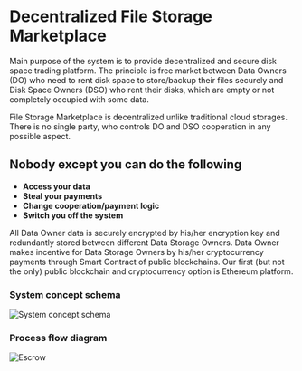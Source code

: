 # Decentralized File Storage Marketplace 

Main purpose of the system is to provide decentralized and secure disk space trading platform. The principle is free market between Data Owners (DO) who need to rent disk space to store/backup their files securely and Disk Space Owners (DSO) who rent their disks, which are empty or not completely occupied with some data.

File Storage Marketplace is decentralized unlike traditional cloud storages. There is no single party, who controls DO and DSO cooperation in any possible aspect. 

## **Nobody except you can do the following**

* **Access your data**
* **Steal your payments**
* **Change cooperation/payment logic**
* **Switch you off the system**


All Data Owner data is securely encrypted by his/her encryption key and redundantly stored between different Data Storage Owners. Data Owner makes incentive for Data Storage Owners by his/her cryptocurrency payments through Smart Contract of public blockchains.
Our first (but not the only) public blockchain and cryptocurrency option is Ethereum platform.

### System concept schema
![System concept schema](images/Concept.png)

### Process flow diagram 
![Escrow](images/ProcessFlow.png)
